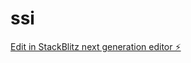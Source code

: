 # ssi

[Edit in StackBlitz next generation editor ⚡️](https://stackblitz.com/~/github.com/shahrukh-hack/ssi)